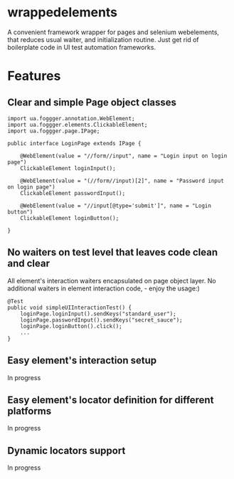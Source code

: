 # wrappedelements
A convenient framework wrapper for pages and selenium webelements, that reduces usual waiter, and initialization routine. Just get rid of boilerplate code in UI test automation frameworks.

# Features
## Clear and simple Page object classes
```
import ua.foggger.annotation.WebElement;
import ua.foggger.elements.ClickableElement;
import ua.foggger.page.IPage;

public interface LoginPage extends IPage {

    @WebElement(value = "//form//input", name = "Login input on login page")
    ClickableElement loginInput();

    @WebElement(value = "(//form//input)[2]", name = "Password input on login page")
    ClickableElement passwordInput();

    @WebElement(value = "//input[@type='submit']", name = "Login button")
    ClickableElement loginButton();

}
```
## No waiters on test level that leaves code clean and clear
All element's interaction waiters encapsulated on page object layer. No additional waiters in element interaction code, - enjoy the usage:)
```  
@Test
public void simpleUIInteractionTest() {
    loginPage.loginInput().sendKeys("standard_user");
    loginPage.passwordInput().sendKeys("secret_sauce");
    loginPage.loginButton().click();
    ...
}
```
## Easy element's interaction setup
In progress 
## Easy element's locator definition for different platforms
In progress
## Dynamic locators support
In progress 